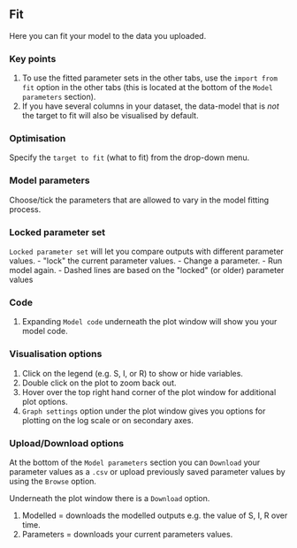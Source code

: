 ## Fit

Here you can fit your model to the data you uploaded.

### Key points

1. To use the fitted parameter sets in the other tabs, use the `import from fit` option in the other tabs (this is located at the bottom of the `Model parameters` section).
2. If you have several columns in your dataset, the data-model that is _not_ the target to fit will also be visualised by default.

### Optimisation

Specify the `target to fit` (what to fit) from the drop-down menu.

### Model parameters

Choose/tick the parameters that are allowed to vary in the model fitting process.

### Locked parameter set

`Locked parameter set` will let you compare outputs with different parameter values.
    - "lock" the current parameter values.
    - Change a parameter.
    - Run model again.
    - Dashed lines are based on the "locked" (or older) parameter values


### Code

1. Expanding `Model code` underneath the plot window will show you your model code.

### Visualisation options

1. Click on the legend (e.g. S, I, or R) to show or hide variables.
2. Double click on the plot to zoom back out.
3. Hover over the top right hand corner of the plot window for additional plot options.
4. `Graph settings` option under the plot window gives you options for plotting on the log scale or on secondary axes.

### Upload/Download options

At the bottom of the `Model parameters` section you can `Download` your parameter values as a `.csv` or upload previously saved parameter values by using the `Browse` option.

Underneath the plot window there is a `Download` option.

1. Modelled = downloads the modelled outputs e.g. the value of S, I, R over time.
2. Parameters = downloads your current parameters values.
